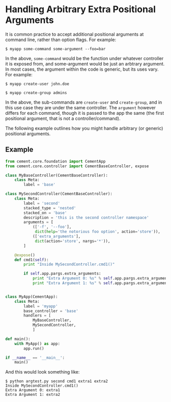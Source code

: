 Handling Arbitrary Extra Positional Arguments
==============================================================================

It is common practice to accept additional positional arguments at command
line, rather than option flags.  For example:

```console
$ myapp some-command some-argument --foo=bar
```

In the above, `some-command` would be the function under whatever controller
it is exposed from, and some-argument would be just an arbtrary argument.  In
most cases, the argument within the code is generic, but its uses vary.  For
example:

```console
$ myapp create-user john.doe

$ myapp create-group admins
```

In the above, the sub-commands are `create-user` and `create-group`, and in
this use case they are under the same controller.  The `argument` however
differs for each command, though it is passed to the app the same (the first
positional argument, that is not a controller/command).

The following example outlines how you might handle arbitrary (or generic)
positional arguments.

Example
-------

```python
from cement.core.foundation import CementApp
from cement.core.controller import CementBaseController, expose

class MyBaseController(CementBaseController):
    class Meta:
        label = 'base'

class MySecondController(CementBaseController):
    class Meta:
        label = 'second'
        stacked_type = 'nested'
        stacked_on = 'base'
        description = 'this is the second controller namespace'
        arguments = [
            (['-f', '--foo'],
             dict(help='the notorious foo option', action='store')),
            (['extra_arguments'],
             dict(action='store', nargs='*')),
        ]

    @expose()
    def cmd1(self):
        print "Inside MySecondController.cmd1()"

        if self.app.pargs.extra_arguments:
            print "Extra Argument 0: %s" % self.app.pargs.extra_arguments[0]
            print "Extra Argument 1: %s" % self.app.pargs.extra_arguments[1]


class MyApp(CementApp):
    class Meta:
        label = 'myapp'
        base_controller = 'base'
        handlers = [
            MyBaseController,
            MySecondController,
            ]

def main():
    with MyApp() as app:
        app.run()

if __name__ == '__main__':
    main()
```

And this would look something like:

```console
$ python argtest.py second cmd1 extra1 extra2
Inside MySecondController.cmd1()
Extra Argument 0: extra1
Extra Argument 1: extra2
```

